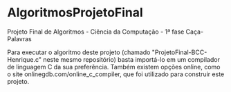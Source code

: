 # AlgoritmosProjetoFinal
Projeto Final de Algoritmos - Ciência da Computação - 1ª fase
Caça-Palavras

Para executar o algoritmo deste projeto (chamado "ProjetoFinal-BCC-Henrique.c" neste mesmo repositório) basta importá-lo em um compilador de linguagem C da sua preferência. 
Também existem opções online, como o site onlinegdb.com/online_c_compiler, que foi utilizado para construir este projeto.
